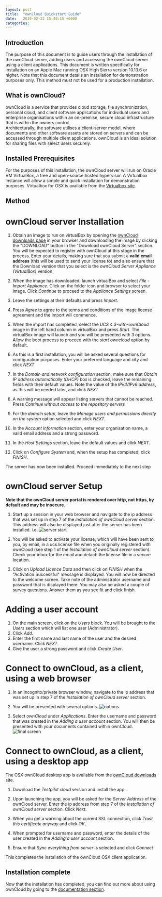 ```yaml
---
layout: post
title:  "ownCloud Quickstart Guide"
date:   2019-02-22 15:40:15 +0000
categories: 
---
```


## Introduction
The purpose of this document is to guide users through the installation of the ownCloud server, adding users and accessing the ownCloud server using a client applications.  This document is written specifically for installation on an Apple Mac running OSX High Sierra version 10.13.6 or higher.  Note that this document details an installation for demonstration purposes only.  This method must not be used for a production installation.

## What is ownCloud?
ownCloud is a service that provides cloud storage, file synchronization, personal cloud, and client software applications for individual users and enterprise organisations within an on-premise, secure cloud infrastructure that is within the owners control.  
Architecturally, the software utilises a client-server model, where documents and other software assets are stored on servers and can be accessed through multiple client applications.  ownCloud is an ideal solution for sharing files with select users securely.

## Installed Prerequisites
For the purposes of this installation, the ownCloud server will run on Oracle VM VirtualBox, a free and open-source hosted hypervisor.  A Virtualbox instance will allow a simple and quick installation for demonstration purposes.  Virtualbox for OSX is available from the [Virtualbox site](https://download.virtualbox.org/virtualbox/6.0.4/VirtualBox-6.0.4-128413-OSX.dmg).

## Method
# ownCloud server Installation
1. Obtain an image to run on virtualBox by opening the [ownCloud downloads page](https://owncloud.com/download/) in your browser and downloading the image by clicking the "DOWNLOAD" button in the "Download ownCloud Server" section.  You will be expected to register with ownCloud at this stage in the process.  Enter your details, making sure that you submit a **valid email address** (this will be used to send your license to) and also ensure that the Download version that you select is the _ownCloud Server Appliance (VirtualBox)_ version.

2. When the image has downloaded, launch virtualBox and select *File* - *Import Appliance*.  Click on the folder icon and browser to select your image.  Click *Continue* to proceed to the *Appliance Settings* screen.

3. Leave the settings at their defaults and press *Import*.

4. Press *Agree* to agree to the terms and conditions of the image license agreement and the import will commence.

5. When the import has completed, select the *UCS 4.3-with-ownCloud* image in the left hand column in virtualBox and press *Start*.  The virtualBox image will launch and you will be presented with 3 options.  Allow the boot process to proceed with the *start owncloud* option by default.

6. As this is a first installation, you will be asked several questions for configuration purposes.  Enter your preferred language and city and click *NEXT*

7. In the *Domain and network configuration* section, make sure that *Obtain IP address automatically (DHCP)* box is checked, leave the remaining fields with their default values.  Note the value of the *IPv4/IPv6 address*, as this will be needed later, and click *NEXT*

8. A warning message will appear listing servers that cannot be reached.  Press *Continue without access to the repository servers*

9. For the *domain setup*, leave the *Manage users and permissions directly on the system* option selected and click *NEXT*.

10. In the *Account Information* section, enter your organisation name, a valid email address and a strong password.

11. In the *Host Settings* section, leave the default values and click *NEXT*.

12. Click on *Configure System* and, when the setup has completed, click *FINISH*.

The server has now been installed.  Proceed immediately to the next step

# ownCloud server Setup

**Note that the ownCloud server portal is rendered over http, not https, by default and may be insecure.**

1. Start up a session in your web browser and navigate to the ip address that was set up in step 7 of the *Installation of ownCloud server* section.  This address will also be displayed just after the server has been installed.  i.e.
![server start](../../../../images/server_start.png)
2. You will be asked to activate your license, which will have been sent to you, by email, in a ucs.license file when you originally registered with ownCloud (see step 1 of the *Installation of ownCloud server* section).  Check your inbox for the email and detach the license file in a secure location.

3. Click on *Upload Licence Data* and then click on *FINISH* when the "Activation Successful" message is displayed.  You will now be directed to the welcome screen.  Take note of the administrator username and password that is displayed there.  You may also be asked a couple of survey questions.  Answer them as you see fit and click finish.

# Adding a user account
1. On the main screen, click on the *Users* block.  You will be brought to the *Users* section which will list one user (Administrator).
2. Click *Add*.
3. Enter the first name and last name of the user and the desired username.  Click *NEXT*.
4. Give the user a strong password and click *Create User*.

# Connect to ownCloud, as a client, using a web browser
1. In an incognito/private browser window, navigate to the ip address that was set up in step 7 of the *Installation of ownCloud server* section. 

2. You will be presented with several options.
![options](../../../../images/options.png)

3. Select *ownCloud* under *Applications*.
Enter the username and password that was created in the *Adding a user account* section.
You will then be presented with your documents contained within ownCloud.  
![final screen](../../../../images/finally2.png)

# Connect to ownCloud, as a client, using a desktop app
The OSX ownCloud desktop app is available from the [ownCloud downloads](https://owncloud.org/download/#owncloud-desktop-client-macos) site.  

1. Download the *Testpilot cloud* version and install the app.

2. Upon launching the app, you will be asked for the *Server Address* of the ownCloud server.  Enter the ip address from step 7 of the *Installation of ownCloud server* section.  Click *Next*.

3. When you get a warning about the current SSL connection, click *Trust this certificate anyway* and click *OK*.

4. When prompted for username and password, enter the details of the user created in the *Adding a user account* section.

5. Ensure that *Sync everything from server* is selected and click *Connect*

This completes the installation of the ownCloud OSX client application.

## Installation complete
Now that the installation has completed, you can find out more about using ownCloud by going to the [documentation section](https://doc.owncloud.com/server/index.html).
